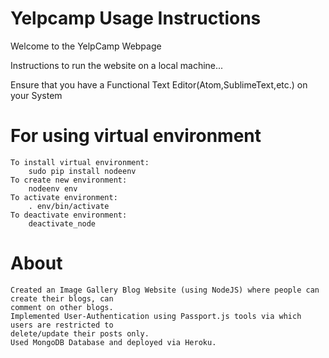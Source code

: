 # Yelpcamp Usage Instructions

Welcome to the YelpCamp Webpage

Instructions to run the website on a local machine...

Ensure that you have a Functional Text Editor(Atom,SublimeText,etc.) on your System

# For using virtual environment

	To install virtual environment:
		sudo pip install nodeenv
	To create new environment:
		nodeenv env
	To activate environment:
		. env/bin/activate 
	To deactivate environment: 
		deactivate_node

# About

	Created an Image Gallery Blog Website (using NodeJS) where people can create their blogs, can
	comment on other blogs.
	Implemented User-Authentication using Passport.js tools via which users are restricted to
	delete/update their posts only.
	Used MongoDB Database and deployed via Heroku.

